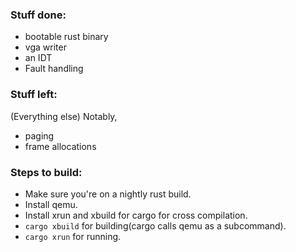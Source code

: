### Stuff done:
* bootable rust binary
* vga writer
* an IDT
* Fault handling

### Stuff left:
(Everything else)
Notably,
* paging
* frame allocations

### Steps to build:
* Make sure you're on a nightly rust build.
* Install qemu.
* Install xrun and xbuild for cargo for cross compilation.
* `cargo xbuild` for building(cargo calls qemu as a subcommand).
* `cargo xrun` for running.
